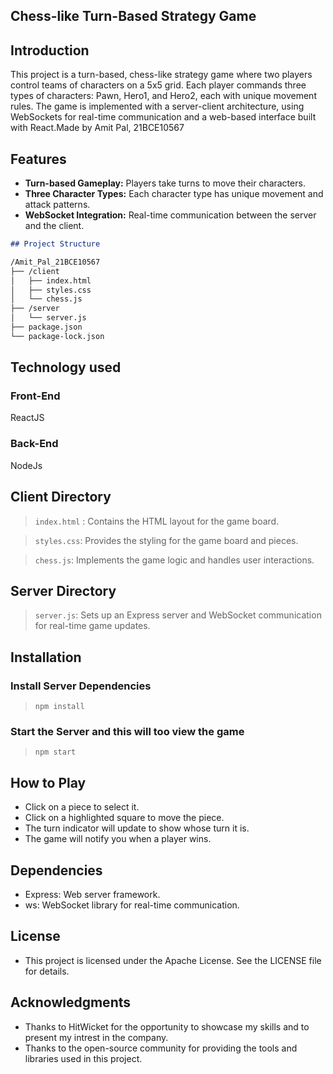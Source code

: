 
## Chess-like Turn-Based Strategy Game


## Introduction
This project is a turn-based, chess-like strategy game where two players control teams of characters on a 5x5 grid. Each player commands three types of characters: Pawn, Hero1, and Hero2, each with unique movement rules. The game is implemented with a server-client architecture, using WebSockets for real-time communication and a web-based interface built with React.Made by Amit Pal, 21BCE10567

## Features
- **Turn-based Gameplay:** Players take turns to move their characters.
- **Three Character Types:** Each character type has unique movement and attack patterns.
- **WebSocket Integration:** Real-time communication between the server and the client.

```markdown
## Project Structure

/Amit_Pal_21BCE10567
├── /client
│   ├── index.html
│   ├── styles.css
│   └── chess.js
├── /server
│   └── server.js
├── package.json
└── package-lock.json
```


## Technology used 

### Front-End 
ReactJS 

### Back-End
NodeJs


## Client Directory
> `index.html` : Contains the HTML layout for the game board.

> `styles.css`: Provides the styling for the game board and pieces.

> `chess.js`: Implements the game logic and handles user interactions.


## Server Directory
 > `server.js`: Sets up an Express server and WebSocket communication for real-time game updates.

## Installation
### Install Server Dependencies 
> `npm install`

### Start the Server and this will too view the game

>`npm start`

## How to Play

- Click on a piece to select it.
- Click on a highlighted square to move the piece.
- The turn indicator will update to show whose turn it is.
- The game will notify you when a player wins.



## Dependencies
- Express: Web server framework.
- ws: WebSocket library for real-time communication.

## License
- This project is licensed under the Apache License. See the LICENSE file for details.

## Acknowledgments
- Thanks to HitWicket for the opportunity to showcase my skills and to present my intrest in the company.
- Thanks to the open-source community for providing the tools and libraries used in this project.

